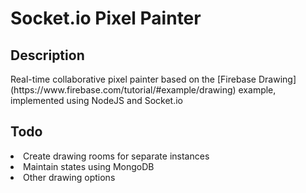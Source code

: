 <h1>Socket.io Pixel Painter</h1>

<h2>Description</h2>
Real-time collaborative pixel painter based on the [Firebase Drawing](https://www.firebase.com/tutorial/#example/drawing) example, implemented using NodeJS and Socket.io

<h2>Todo</h2>
<li>Create drawing rooms for separate instances</li>
<li>Maintain states using MongoDB</li>
<li>Other drawing options</li>
